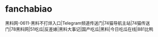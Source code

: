 # fanchabiao
黑料网-0611-黑料不打烊入口|Telegram频道传送门|74猫导航主站|74猫传送门|78黑料网|51吃瓜|反差婊|黑料大事记|国产吃瓜|黑料|今日吃瓜在线|881比鸭
